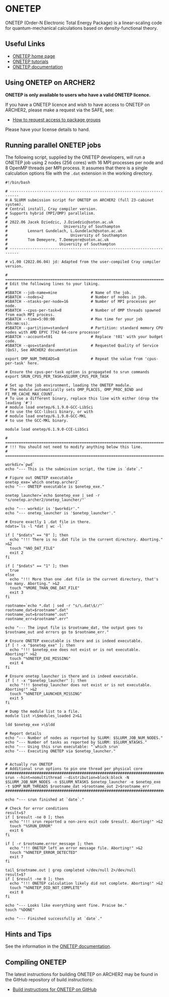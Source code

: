 # ONETEP

ONETEP (Order-N Electronic Total Energy Package) is a linear-scaling
code for quantum-mechanical calculations based on density-functional
theory.

## Useful Links

  - [ONETEP home page](https://www.onetep.org)
  - [ONETEP tutorials](https://www.onetep.org/Main/Tutorials)
  - [ONETEP documentation](https://www.onetep.org/Main/Documentation)

## Using ONETEP on ARCHER2

**ONETEP is only available to users who have a valid ONETEP licence.**

If you have a ONETEP licence and wish to have access to ONETEP on
ARCHER2, please make a request via the SAFE, see:

   - [How to request access to package
     groups](https://epcced.github.io/safe-docs/safe-for-users/#how-to-request-access-to-a-package-group)

Please have your license details to hand.

## Running parallel ONETEP jobs

The following script, supplied by the ONETEP developers, will run a ONETEP job using 2 nodes (256 cores) with
16 MPI processes per node and 8 OpenMP threads per MPI process. It
assumes that there is a single calculation options file with the `.dat`
extension in the working directory.

```slurm
#!/bin/bash

# --------------------------------------------------------------------------
# A SLURM submission script for ONETEP on ARCHER2 (full 23-cabinet system).
# Central install, Cray compiler version.
# Supports hybrid (MPI/OMP) parallelism.
#
# 2022.06 Jacek Dziedzic, J.Dziedzic@soton.ac.uk
#                         University of Southampton
#         Lennart Gundelach, L.Gundelach@soton.ac.uk
#                            University of Southampton
#         Tom Demeyere, T.Demeyere@soton.ac.uk
#                       University of Southampton
# --------------------------------------------------------------------------

# v1.00 (2022.06.04) jd: Adapted from the user-compiled Cray compiler version.

# ==========================================================================================================
# Edit the following lines to your liking.
#
#SBATCH --job-name=mine               # Name of the job.
#SBATCH --nodes=2                     # Number of nodes in job.
#SBATCH --ntasks-per-node=16          # Number of MPI processes per node.
#SBATCH --cpus-per-task=8             # Number of OMP threads spawned from each MPI process.
#SBATCH --time=5:00:00                # Max time for your job (hh:mm:ss).
#SBATCH --partition=standard          # Partition: standard memory CPU nodes with AMD EPYC 7742 64-core processor
#SBATCH --account=t01                 # Replace 't01' with your budget code.
#SBATCH --qos=standard                # Requested Quality of Service (QoS), See ARCHER2 documentation

export OMP_NUM_THREADS=8              # Repeat the value from 'cpus-per-task' here.

# Ensure the cpus-per-task option is propagated to srun commands
export SRUN_CPUS_PER_TASK=$SLURM_CPUS_PER_TASK

# Set up the job environment, loading the ONETEP module.
# The module automatically sets OMP_PLACES, OMP_PROC_BIND and FI_MR_CACHE_MAX_COUNT.
# To use a different binary, replace this line with either (drop the leading '#')
# module load onetep/6.1.9.0-GCC-LibSci
# to use the GCC-libsci binary, or with
# module load onetep/6.1.9.0-GCC-MKL
# to use the GCC-MKL binary.

module load onetep/6.1.9.0-CCE-LibSci

# ==========================================================================================================
# !!! You should not need to modify anything below this line.
# ==========================================================================================================

workdir=`pwd`
echo "--- This is the submission script, the time is `date`."

# Figure out ONETEP executable
onetep_exe=`which onetep.archer2`
echo "--- ONETEP executable is $onetep_exe."

onetep_launcher=`echo $onetep_exe | sed -r "s/onetep.archer2/onetep_launcher/"`

echo "--- workdir is '$workdir'."
echo "--- onetep_launcher is '$onetep_launcher'."

# Ensure exactly 1 .dat file in there.
ndats=`ls -l *dat | wc -l`

if [ "$ndats" == "0" ]; then
  echo "!!! There is no .dat file in the current directory. Aborting." >&2
  touch "%NO_DAT_FILE"
  exit 2
fi

if [ "$ndats" == "1" ]; then
  true
else
  echo "!!! More than one .dat file in the current directory, that's too many. Aborting." >&2
  touch "%MORE_THAN_ONE_DAT_FILE"
  exit 3
fi

rootname=`echo *.dat | sed -r "s/\.dat\$//"`
rootname_dat=$rootname".dat"
rootname_out=$rootname".out"
rootname_err=$rootname".err"

echo "--- The input file is $rootname_dat, the output goes to $rootname_out and errors go to $rootname_err."

# Ensure ONETEP executable is there and is indeed executable.
if [ ! -x "$onetep_exe" ]; then
  echo "!!! $onetep_exe does not exist or is not executable. Aborting!" >&2
  touch "%ONETEP_EXE_MISSING"
  exit 4
fi

# Ensure onetep_launcher is there and is indeed executable.
if [ ! -x "$onetep_launcher" ]; then
  echo "!!! $onetep_launcher does not exist or is not executable. Aborting!" >&2
  touch "%ONETEP_LAUNCHER_MISSING"
  exit 5
fi

# Dump the module list to a file.
module list >\$modules_loaded 2>&1

ldd $onetep_exe >\$ldd

# Report details
echo "--- Number of nodes as reported by SLURM: $SLURM_JOB_NUM_NODES."
echo "--- Number of tasks as reported by SLURM: $SLURM_NTASKS."
echo "--- Using this srun executable: "`which srun`
echo "--- Executing ONETEP via $onetep_launcher."


# Actually run ONETEP
# Additional srun options to pin one thread per physical core
########################################################################################################################################################
srun --hint=nomultithread --distribution=block:block -N $SLURM_JOB_NUM_NODES -n $SLURM_NTASKS $onetep_launcher -e $onetep_exe -t $OMP_NUM_THREADS $rootname_dat >$rootname_out 2>$rootname_err
########################################################################################################################################################

echo "--- srun finished at `date`."

# Check for error conditions
result=$?
if [ $result -ne 0 ]; then
  echo "!!! srun reported a non-zero exit code $result. Aborting!" >&2
  touch "%SRUN_ERROR"
  exit 6
fi

if [ -r $rootname.error_message ]; then
  echo "!!! ONETEP left an error message file. Aborting!" >&2
  touch "%ONETEP_ERROR_DETECTED"
  exit 7
fi

tail $rootname.out | grep completed >/dev/null 2>/dev/null
result=$?
if [ $result -ne 0 ]; then
  echo "!!! ONETEP calculation likely did not complete. Aborting!" >&2
  touch "%ONETEP_DID_NOT_COMPLETE"
  exit 8
fi

echo "--- Looks like everything went fine. Praise be."
touch "%DONE"

echo "--- Finished successfully at `date`."
```

## Hints and Tips

See the information in the [ONETEP documentation](https://www.onetep.org/Main/RunningONETEP).

## Compiling ONETEP

The latest instructions for building ONETEP on ARCHER2 may be found in
the GitHub repository of build instructions:

   - [Build instructions for ONETEP on
     GitHub](https://github.com/hpc-uk/build-instructions/tree/main/apps/ONETEP)
